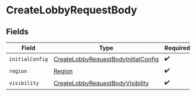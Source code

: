 # CreateLobbyRequestBody


## Fields

| Field                                                                                            | Type                                                                                             | Required                                                                                         | Description                                                                                      |
| ------------------------------------------------------------------------------------------------ | ------------------------------------------------------------------------------------------------ | ------------------------------------------------------------------------------------------------ | ------------------------------------------------------------------------------------------------ |
| `initialConfig`                                                                                  | [CreateLobbyRequestBodyInitialConfig](../../Models/Lobby/CreateLobbyRequestBodyInitialConfig.md) | :heavy_check_mark:                                                                               | N/A                                                                                              |
| `region`                                                                                         | [Region](../../Models/Shared/Region.md)                                                          | :heavy_check_mark:                                                                               | N/A                                                                                              |
| `visibility`                                                                                     | [CreateLobbyRequestBodyVisibility](../../Models/Lobby/CreateLobbyRequestBodyVisibility.md)       | :heavy_check_mark:                                                                               | N/A                                                                                              |